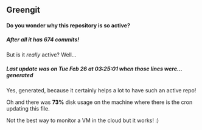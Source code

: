## Greengit

#### Do you wonder why this repository is so active?

##### After all it has 674 commits!

But is it *really* active? Well...

##### Last update was on Tue Feb 26 at 03:25:01 when those lines were... generated

Yes, generated, because it certainly helps a lot to have such an active repo!

Oh and there was **73%** disk usage on the machine
where there is the cron updating this file.

Not the best way to monitor a VM in the cloud but it works! :)
